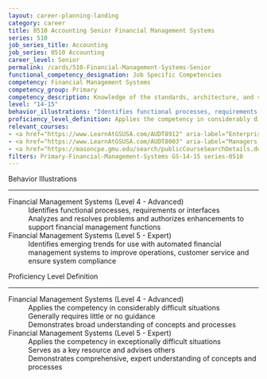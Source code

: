 ```yaml
---
layout: career-planning-landing
category: career
title: 0510 Accounting Senior Financial Management Systems
series: 510
job_series_title: Accounting
job_series: 0510 Accounting
career_level: Senior
permalink: /cards/510-Financial-Management-Systems-Senior
functional_competency_designation: Job Specific Competencies
competency: Financial Management Systems
competency_group: Primary
competency_description: Knowledge of the standards, architecture, and specifications of automated financial systems, including source documents, system flows, system interfaces, and related internal controls
level: "14-15"
behavior_illustrations: "Identifies functional processes, requirements or interfaces ? Analyzes and resolves problems and authorizes enhancements to support financial management functions  ? Identifies emerging trends for use with automated financial management systems to improve operations, customer service and ensure system compliance"
proficiency_level_definition: Applies the competency in considerably difficult situations ? Generally requires little or no guidance ? Demonstrates broad understanding of concepts and processes ? Applies the competency in exceptionally difficult situations ? Serves as a key resource and advises others ? Demonstrates comprehensive, expert understanding of concepts and processes
relevant_courses: 
- <a href="https://www.LearnAtGSUSA.com/AUDT8912" aria-label="Enterprise Risk Management&#58; Executive Seminar (AUDT8912) - https://www.LearnAtGSUSA.com/AUDT8912">Enterprise Risk Management&#58; Executive Seminar (AUDT8912)</a>, Graduate School USA (GSUSA)
- <a href="https://www.LearnAtGSUSA.com/AUDT8003" aria-label="Managers and Auditors Roles in Assessing Internal Controls (AUDT8003) - https://www.LearnAtGSUSA.com/AUDT8003">Managers and Auditors Roles in Assessing Internal Controls (AUDT8003)</a>, Graduate School USA (GSUSA)
- <a href="https://masoncpe.gmu.edu/search/publicCourseSearchDetails.do?method=load&courseId=2409660" aria-label="PEBU 0603 Fundamentals of Information Security - https://masoncpe.gmu.edu/search/publicCourseSearchDetails.do?method=load&courseId=2409660">PEBU 0603 Fundamentals of Information Security</a>, GMU
filters: Primary-Financial-Management-Systems GS-14-15 series-0510
---
```


<div class="desktop:grid-col-6 margin-y-3">
  <div class="border-top-2 bg-white padding-3 shadow-5 height-full members-hover border-1px button-border border-top-blue radius-lg">
    <p class="text-bold label-color font-size-21">Behavior Illustrations</p>
    <hr class="hr-green"/>
    <dl class="text-base card-content-color"><dt>Financial Management Systems (Level 4 - Advanced)</dt><dd>Identifies functional processes, requirements or interfaces </dd><dd> Analyzes and resolves problems and authorizes enhancements to support financial management functions
</dd><dt>Financial Management Systems (Level 5 - Expert)</dt><dd>Identifies emerging trends for use with automated financial management systems to improve operations, customer service and ensure system compliance</dd></dl>
  </div>
</div>
<div class="desktop:grid-col-6 margin-y-3">
  <div class="border-top-2 bg-white padding-3 shadow-5 height-full members-hover border-1px button-border border-top-blue radius-lg">
    <p class="text-bold label-color font-size-21">Proficiency Level Definition</p>
     <hr class="hr-green"/>
    <dl class="text-base card-content-color"><dt>Financial Management Systems (Level 4 - Advanced)</dt><dd>Applies the competency in considerably difficult situations </dd><dd> Generally requires little or no guidance </dd><dd> Demonstrates broad understanding of concepts and processes</dd><dt>Financial Management Systems (Level 5 - Expert)</dt><dd>Applies the competency in exceptionally difficult situations </dd><dd> Serves as a key resource and advises others </dd><dd> Demonstrates comprehensive, expert understanding of concepts and processes</dd></dl>
  </div>
</div>